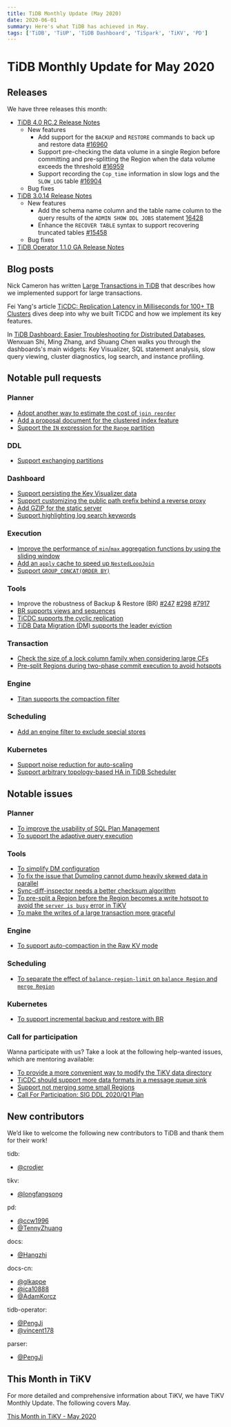 ```yaml
---
title: TiDB Monthly Update (May 2020)
date: 2020-06-01
summary: Here's what TiDB has achieved in May.
tags: ['TiDB', 'TiUP', 'TiDB Dashboard', 'TiSpark', 'TiKV', 'PD']
---
```


# TiDB Monthly Update for May 2020

## Releases

We have three releases this month:

+ [TiDB 4.0 RC.2 Release Notes](https://pingcap.com/docs/stable/releases/release-4.0.0-rc.2/)
    + New features
        + Add support for the `BACKUP` and `RESTORE` commands to back up and restore data [#16960](https://github.com/pingcap/tidb/pull/16960)
        + Support pre-checking the data volume in a single Region before committing and pre-splitting the Region when the data volume exceeds the threshold [#16959](https://github.com/pingcap/tidb/pull/16959)
        + Support recording the `Cop_time` information in slow logs and the `SLOW_LOG` table [#16904](https://github.com/pingcap/tidb/pull/16904)
    + Bug fixes
+ [TiDB 3.0.14 Release Notes](https://pingcap.com/docs/stable/releases/release-3.0.14/)
    + New features
        + Add the schema name column and the table name column to the query results of the `ADMIN SHOW DDL JOBS` statement [16428](https://github.com/pingcap/tidb/pull/16428)
        + Enhance the `RECOVER TABLE` syntax to support recovering truncated tables [#15458](https://github.com/pingcap/tidb/pull/15458)
    + Bug fixes
+ [TiDB Operator 1.1.0 GA Release Notes](https://github.com/pingcap/tidb-operator/releases/tag/v1.1.0)

## Blog posts

Nick Cameron has written [Large Transactions in TiDB](https://pingcap.com/blog/large-transactions-in-tidb/) that describes how we implemented support for large transactions.

Fei Yang's article [TiCDC: Replication Latency in Milliseconds for 100+ TB Clusters](https://pingcap.com/blog/replication-latency-in-milliseconds-for-100-tb-clusters/) dives deep into why we built TiCDC and how we implement its key features.

In [TiDB Dashboard: Easier Troubleshooting for Distributed Databases](https://pingcap.com/blog/easier-troubleshooting-for-distributed-databases/), Wenxuan Shi, Ming Zhang, and Shuang Chen walks you through the dashboards's main widgets: Key Visualizer, SQL statement analysis, slow query viewing, cluster diagnostics, log search, and instance profiling.

## Notable pull requests

### Planner

+ [Adopt another way to estimate the cost of `join reorder`](https://github.com/pingcap/tidb/pull/17414)
+ [Add a proposal document for the clustered index feature](https://github.com/pingcap/tidb/pull/17044)
+ [Support the `IN` expression for the `Range` partition](https://github.com/pingcap/tidb/pull/17210)

### DDL

+ [Support exchanging partitions](https://github.com/pingcap/tidb/pull/17149)

### Dashboard

+ [Support persisting the Key Visualizer data](https://github.com/pingcap-incubator/tidb-dashboard/pull/449)
+ [Support customizing the public path prefix behind a reverse proxy](https://github.com/pingcap-incubator/tidb-dashboard/pull/504)
+ [Add GZIP for the static server](https://github.com/pingcap-incubator/tidb-dashboard/pull/514)
+ [Support highlighting log search keywords](https://github.com/pingcap-incubator/tidb-dashboard/pull/522)

### Execution

+ [Improve the performance of `min`/`max` aggregation functions by using the sliding window](https://github.com/pingcap/tidb/pull/16819)
+ [Add an `apply` cache to speed up `NestedLoopJoin`](https://github.com/pingcap/tidb/pull/17039)
+ [Support `GROUP_CONCAT(ORDER BY)`](https://github.com/pingcap/tidb/pull/17184)

### Tools

+ Improve the robustness of Backup & Restore (BR) [#247](https://github.com/pingcap/br/pull/247) [#298](https://github.com/pingcap/br/pull/298) [#7917](https://github.com/tikv/tikv/pull/7917)
+ [BR supports views and sequences](https://github.com/pingcap/br/pull/242)
+ [TiCDC supports the cyclic replication](https://github.com/pingcap/ticdc/pull/509)
+ [TiDB Data Migration (DM) supports the leader eviction](https://github.com/pingcap/dm/pull/670)

### Transaction

+ [Check the size of a lock column family when considering large CFs](https://github.com/tikv/tikv/pull/7676)
+ [Pre-split Regions during two-phase commit execution to avoid hotspots](https://github.com/pingcap/tidb/pull/16920)

### Engine

+ [Titan supports the compaction filter](https://github.com/tikv/titan/pull/164)

### Scheduling

+ [Add an engine filter to exclude special stores](https://github.com/pingcap/pd/pull/2426)

### Kubernetes

+ [Support noise reduction for auto-scaling](https://github.com/pingcap/tidb-operator/pull/2307)
+ [Support arbitrary topology-based HA in TiDB Scheduler](https://github.com/pingcap/tidb-operator/pull/2366)

## Notable issues

### Planner

+ [To improve the usability of SQL Plan Management](https://github.com/pingcap/tidb/issues/17466)
+ [To support the adaptive query execution](https://github.com/pingcap/tidb/issues/17471)

### Tools

+ [To simplify DM configuration](https://github.com/pingcap/dm/issues/691)
+ [To fix the issue that Dumpling cannot dump heavily skewed data in parallel](https://github.com/pingcap/dumpling/issues/75)
+ [Sync-diff-inspector needs a better checksum algorithm](https://github.com/pingcap/tidb-tools/issues/344)
+ [To pre-split a Region before the Region becomes a write hotspot to avoid the `server is busy` error in TiKV](https://github.com/pingcap/tidb/issues/16573)
+ [To make the writes of a large transaction more graceful](https://github.com/tikv/tikv/issues/7624)

### Engine

+ [To support auto-compaction in the Raw KV mode](https://github.com/tikv/tikv/issues/7870)

### Scheduling

+ [To separate the effect of `balance-region-limit` on `balance Region` and `merge Region`](https://github.com/pingcap/pd/issues/2432)

### Kubernetes

+ [To support incremental backup and restore with BR](https://github.com/pingcap/tidb-operator/issues/2409)

### Call for participation

Wanna participate with us? Take a look at the following help-wanted issues, which are mentoring available:

+ [To provide a more convenient way to modify the TiKV data directory](https://github.com/pingcap/tidb-operator/issues/1525)
+ [TiCDC should support more data formats in a message queue sink](https://github.com/pingcap/ticdc/issues/607)
+ [Support not merging some small Regions](https://github.com/pingcap/pd/issues/2171)
+ [Call For Participation: SIG DDL 2020/Q1 Plan](https://github.com/pingcap/tidb/issues/14800)

## New contributors

We’d like to welcome the following new contributors to TiDB and thank them for their work!

tidb:

+ [@crodjer](https://github.com/crodjer)

tikv:

+ [@longfangsong](https://github.com/longfangsong)

pd:

+ [@ccw1996](https://github.com/ccw1996)
+ [@TennyZhuang](https://github.com/TennyZhuang)

docs:

+ [@Hangzhi](https://github.com/Hangzhi)

docs-cn:

+ [@glkappe](https://github.com/glkappe)
+ [@ica10888](https://github.com/ica10888)
+ [@AdamKorcz](https://github.com/AdamKorcz)

tidb-operator:

+ [@PengJi](https://github.com/PengJi)
+ [@vincent178](https://github.com/vincent178)

parser:

+ [@PengJi](https://github.com/PengJi)

## This Month in TiKV

For more detailed and comprehensive information about TiKV, we have TiKV Monthly Update. The following covers May.

[This Month in TiKV - May 2020](https://tikv.org/blog/monthly-may-2020/)
